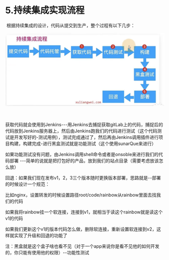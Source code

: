# 5.持续集成实现流程

​		根据持续集成的设计，代码从提交到生产，整个过程有以下几步：

![image-20211227222046893](../../.vuepress/public/images/image-20211227222046893.png)

​	

​	获取代码就会使用到Jenkins---用Jenkins去捕捉获取gitLab上的代码，捕捉后的代码放到Jenkins服务器上，然后由Jenkins跑我们的代码进行测试（这个代码测试是开发写好的-测试用例），测试完成通过了，然后再由Jenkins调用插件进行项目构建，构建完成-进行黑盒测试就是功能测试（这个使用sunarQue来进行）

​	如果功能测试没有问题，由Jenkins调用shell命令或者是onsoble来进行我们的代码部署 ---简单的说就是把打包好的产品，放到我们的站点目录（需要考虑放该怎么放）



回退：如果我们现在发布v1，2，3三个版本随时更换版本部署，思路就是--部署的时候设计一个规范：

​	比如nginx，设置转发的时候设置路径root/code/rainbow从rainbow里面去找我们的代码

​	如果我将rainbow挂一个软连接，连接到v1，就相当于读这个rainbow就是读这个v1的代码

​	如果我们更新这个v1的版本代码怎么做，删除软连接，重新设置软连接到v2，这样就实现了升级和回退的功能了



注：黑盒就是这个盒子啥也看不见（对于一个app来说你是看不见他的如何开发的，你只能有使用他的权限）--功能性测试

​	



























